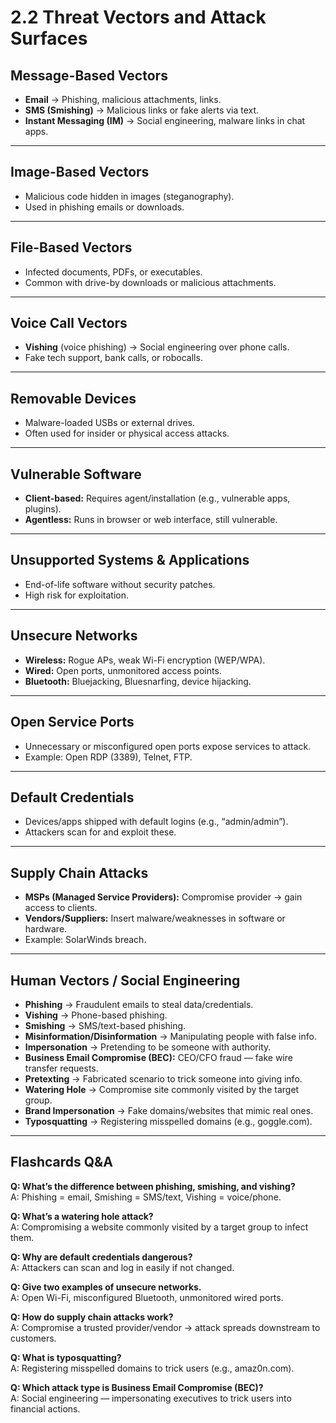 # 2.2 Threat Vectors and Attack Surfaces  

## Message-Based Vectors  
- **Email** → Phishing, malicious attachments, links.  
- **SMS (Smishing)** → Malicious links or fake alerts via text.  
- **Instant Messaging (IM)** → Social engineering, malware links in chat apps.  

---

## Image-Based Vectors  
- Malicious code hidden in images (steganography).  
- Used in phishing emails or downloads.  

---

## File-Based Vectors  
- Infected documents, PDFs, or executables.  
- Common with drive-by downloads or malicious attachments.  

---

## Voice Call Vectors  
- **Vishing** (voice phishing) → Social engineering over phone calls.  
- Fake tech support, bank calls, or robocalls.  

---

## Removable Devices  
- Malware-loaded USBs or external drives.  
- Often used for insider or physical access attacks.  

---

## Vulnerable Software  
- **Client-based:** Requires agent/installation (e.g., vulnerable apps, plugins).  
- **Agentless:** Runs in browser or web interface, still vulnerable.  

---

## Unsupported Systems & Applications  
- End-of-life software without security patches.  
- High risk for exploitation.  

---

## Unsecure Networks  
- **Wireless:** Rogue APs, weak Wi-Fi encryption (WEP/WPA).  
- **Wired:** Open ports, unmonitored access points.  
- **Bluetooth:** Bluejacking, Bluesnarfing, device hijacking.  

---

## Open Service Ports  
- Unnecessary or misconfigured open ports expose services to attack.  
- Example: Open RDP (3389), Telnet, FTP.  

---

## Default Credentials  
- Devices/apps shipped with default logins (e.g., “admin/admin”).  
- Attackers scan for and exploit these.  

---

## Supply Chain Attacks  
- **MSPs (Managed Service Providers):** Compromise provider → gain access to clients.  
- **Vendors/Suppliers:** Insert malware/weaknesses in software or hardware.  
- Example: SolarWinds breach.  

---

## Human Vectors / Social Engineering  

- **Phishing** → Fraudulent emails to steal data/credentials.  
- **Vishing** → Phone-based phishing.  
- **Smishing** → SMS/text-based phishing.  
- **Misinformation/Disinformation** → Manipulating people with false info.  
- **Impersonation** → Pretending to be someone with authority.  
- **Business Email Compromise (BEC):** CEO/CFO fraud — fake wire transfer requests.  
- **Pretexting** → Fabricated scenario to trick someone into giving info.  
- **Watering Hole** → Compromise site commonly visited by the target group.  
- **Brand Impersonation** → Fake domains/websites that mimic real ones.  
- **Typosquatting** → Registering misspelled domains (e.g., goggle.com).  

---

## Flashcards Q&A  

**Q: What’s the difference between phishing, smishing, and vishing?**  
A: Phishing = email, Smishing = SMS/text, Vishing = voice/phone.  

**Q: What’s a watering hole attack?**  
A: Compromising a website commonly visited by a target group to infect them.  

**Q: Why are default credentials dangerous?**  
A: Attackers can scan and log in easily if not changed.  

**Q: Give two examples of unsecure networks.**  
A: Open Wi-Fi, misconfigured Bluetooth, unmonitored wired ports.  

**Q: How do supply chain attacks work?**  
A: Compromise a trusted provider/vendor → attack spreads downstream to customers.  

**Q: What is typosquatting?**  
A: Registering misspelled domains to trick users (e.g., amaz0n.com).  

**Q: Which attack type is Business Email Compromise (BEC)?**  
A: Social engineering — impersonating executives to trick users into financial actions.  
